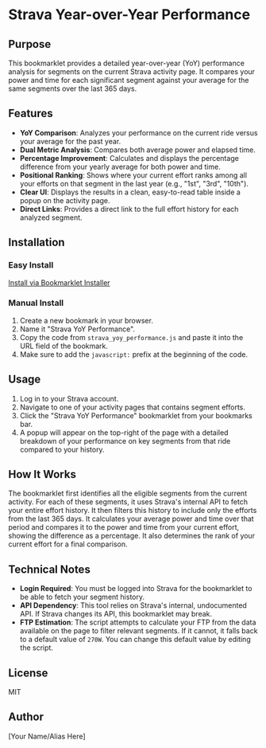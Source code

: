 # Strava Year-over-Year Performance

## Purpose
This bookmarklet provides a detailed year-over-year (YoY) performance analysis for segments on the current Strava activity page. It compares your power and time for each significant segment against your average for the same segments over the last 365 days.

## Features
- **YoY Comparison**: Analyzes your performance on the current ride versus your average for the past year.
- **Dual Metric Analysis**: Compares both average power and elapsed time.
- **Percentage Improvement**: Calculates and displays the percentage difference from your yearly average for both power and time.
- **Positional Ranking**: Shows where your current effort ranks among all your efforts on that segment in the last year (e.g., "1st", "3rd", "10th").
- **Clear UI**: Displays the results in a clean, easy-to-read table inside a popup on the activity page.
- **Direct Links**: Provides a direct link to the full effort history for each analyzed segment.

## Installation

### Easy Install
[Install via Bookmarklet Installer](https://austegard.com/web-utilities/bookmarklet-installer.html?bookmarklet=strava_yoy_performance.js)

### Manual Install
1. Create a new bookmark in your browser.
2. Name it "Strava YoY Performance".
3. Copy the code from `strava_yoy_performance.js` and paste it into the URL field of the bookmark.
4. Make sure to add the `javascript:` prefix at the beginning of the code.

## Usage
1. Log in to your Strava account.
2. Navigate to one of your activity pages that contains segment efforts.
3. Click the "Strava YoY Performance" bookmarklet from your bookmarks bar.
4. A popup will appear on the top-right of the page with a detailed breakdown of your performance on key segments from that ride compared to your history.

## How It Works
The bookmarklet first identifies all the eligible segments from the current activity. For each of these segments, it uses Strava's internal API to fetch your entire effort history. It then filters this history to include only the efforts from the last 365 days. It calculates your average power and time over that period and compares it to the power and time from your current effort, showing the difference as a percentage. It also determines the rank of your current effort for a final comparison.

## Technical Notes
- **Login Required**: You must be logged into Strava for the bookmarklet to be able to fetch your segment history.
- **API Dependency**: This tool relies on Strava's internal, undocumented API. If Strava changes its API, this bookmarklet may break.
- **FTP Estimation**: The script attempts to calculate your FTP from the data available on the page to filter relevant segments. If it cannot, it falls back to a default value of `270W`. You can change this default value by editing the script.

## License
MIT

## Author
[Your Name/Alias Here]
